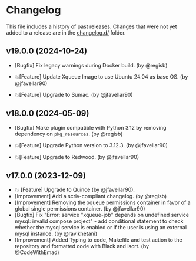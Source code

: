 # Changelog

This file includes a history of past releases. Changes that were not yet added to a release are in the [changelog.d/](./changelog.d) folder.

<!--
⚠️ DO NOT ADD YOUR CHANGES TO THIS FILE! (unless you want to modify existing changelog entries in this file)
Changelog entries are managed by scriv. After you have made some changes to this plugin, create a changelog entry with:

    scriv create

Edit and commit the newly-created file in changelog.d.

If you need to create a new release, create a separate commit just for that. It is important to respect these
instructions, because git commits are used to generate release notes:
  - Modify the version number in `__about__.py`.
  - Collect changelog entries with `scriv collect`
  - The title of the commit should be the same as the new version: "vX.Y.Z".
-->

<!-- scriv-insert-here -->

<a id='changelog-19.0.0'></a>
## v19.0.0 (2024-10-24)

- [Bugfix] Fix legacy warnings during Docker build. (by @regisb)

- 💥[Feature] Update Xqueue Image to use Ubuntu 24.04 as base OS. (by @jfavellar90)

- 💥[Feature] Upgrade to Sumac. (by @jfavellar90)

<a id='changelog-18.0.0'></a>
## v18.0.0 (2024-05-09)

- [Bugfix] Make plugin compatible with Python 3.12 by removing dependency on `pkg_resources`. (by @regisb)

- 💥[Feature] Upgrade Python version to 3.12.3. (by @jfavellar90)
- 💥[Feature] Upgrade to Redwood. (by @jfavellar90)

<a id='changelog-17.0.0'></a>
## v17.0.0 (2023-12-09)

- 💥 [Feature] Upgrade to Quince (by @jfavellar90).
- [Improvement] Add a scriv-compliant changelog. (by @regisb)
- [Improvement] Removing the xqueue permissions container in favor of a global single permissions container. (by @jfavellar90)
- [Bugfix] Fix "Error: service "xqueue-job" depends on undefined service mysql: invalid compose project" - add conditional statement to check whether the mysql service is enabled or if the user is using an external mysql instance. (by @ravikhetani)
- [Improvement] Added Typing to code, Makefile and test action to the repository and formatted code with Black and isort. (by @CodeWithEmad)


